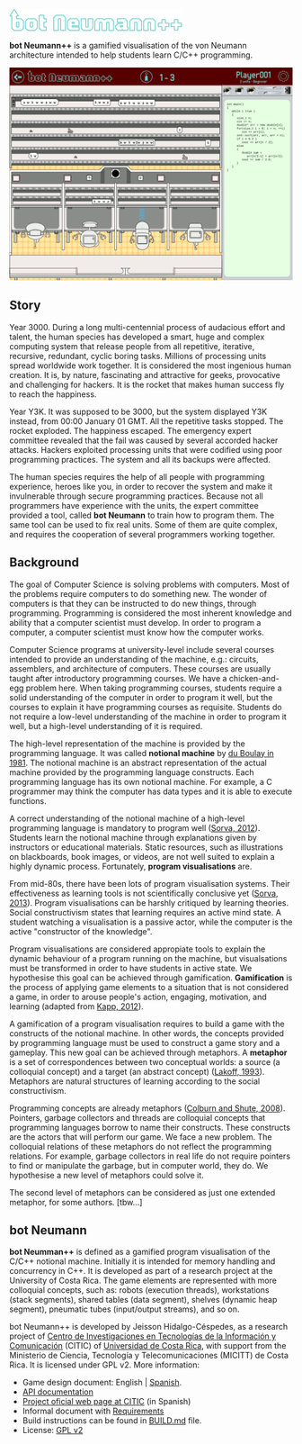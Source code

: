 ![Game logo](docs/img/game_title.png)


**bot Neumann\+\+** is a gamified visualisation of the von Neumann architecture intended to help students learn C/C++ programming.

![Future game scene](docs/img/unit_playing_scene.png)

## Story

Year 3000. During a long multi-centennial process of audacious effort and talent, the human species has developed a smart, huge and complex computing system that release people from all repetitive, iterative, recursive, redundant, cyclic boring tasks. Millions of processing units spread worldwide work together. It is considered the most ingenious human creation. It is, by nature, fascinating and attractive for geeks, provocative and challenging for hackers. It is the rocket that makes human success fly to reach the happiness.

Year Y3K. It was supposed to be 3000, but the system displayed Y3K instead, from 00:00 January 01 GMT. All the repetitive tasks stopped. The rocket exploded. The happiness escaped. The emergency expert committee revealed that the fail was caused by several accorded hacker attacks. Hackers exploited processing units that were codified using poor programming practices. The system and all its backups were affected.

The human species requires the help of all people with programming experience, heroes like you, in order to recover the system and make it invulnerable through secure programming practices. Because not all programmers have experience with the units, the expert committee provided a tool, called **bot Neumann** to train how to program them. The same tool can be used to fix real units. Some of them are quite complex, and requires the cooperation of several programmers working together.


## Background

The goal of Computer Science is solving problems with computers. Most of the problems require computers to do something new. The wonder of computers is that they can be instructed to do new things, through programming. Programming is considered the most inherent knowledge and ability that a computer scientist must develop. In order to program a computer, a computer scientist must know how the computer works.

Computer Science programs at university-level include several courses intended to provide an understanding of the machine, e.g.: circuits, assemblers, and architecture of computers. These courses are usually taught after introductory programming courses. We have a chicken-and-egg problem here. When taking programming courses, students require a solid understanding of the computer in order to program it well, but the courses to explain it have programming courses as requisite. Students do not require a low-level understanding of the machine in order to program it well, but a high-level understanding of it is required.

The high-level representation of the machine is provided by the programming language. It was called **notional machine** by [du Boulay in 1981](http://www.sciencedirect.com/science/article/pii/S0020737381800569). The notional machine is an abstract representation of the actual machine provided by the programming language constructs. Each programming language has its own notional machine. For example, a C programmer may think the computer has data types and it is able to execute functions.

A correct understanding of the notional machine of a high-level programming language is mandatory to program well ([Sorva, 2012](http://lib.tkk.fi/Diss/2012/isbn9789526046266/isbn9789526046266.pdf)). Students learn the notional machine through explanations given by instructors or educational materials. Static resources, such as illustrations on blackboards, book images, or videos, are not well suited to explain a highly dynamic process. Fortunately, **program visualisations** are.

From mid-80s, there have been lots of program visualisation systems. Their effectiveness as learning tools is not scientifically conclusive yet ([Sorva, 2013](http://dl.acm.org/citation.cfm?id=2543488.2490822)). Program visualisations can be harshly critiqued by learning theories. Social constructivism states that learning requires an active mind state. A student watching a visualisation is a passive actor, while the computer is the active "constructor of the knowledge".

Program visualisations are considered appropiate tools to explain the dynamic behaviour of a program running on the machine, but visualsations must be transformed in order to have students in active state. We hypothesise this goal can be achieved through gamification. **Gamification** is the process of applying game elements to a situation that is not considered a game, in order to arouse people's action, engaging, motivation, and learning (adapted from [Kapp, 2012](http://www.amazon.com/dp/1118096347)).

A gamification of a program visualisation requires to build a game with the constructs of the notional machine. In other words, the concepts provided by programming language must be used to construct a game story and a gameplay. This new goal can be achieved through metaphors. A **metaphor** is a set of correspondences between two conceptual worlds: a source (a colloquial concept) and a target (an abstract concept) ([Lakoff, 1993](http://www.cambridge.org/us/academic/subjects/psychology/cognition/metaphor-and-thought-2nd-edition)). Metaphors are natural structures of learning according to the social constructivism.

Programming concepts are already metaphors ([Colburn and Shute, 2008](http://www.sciencedirect.com/science/article/pii/S1570868308000463)). Pointers, garbage collectors and threads are colloquial concepts that programming languages borrow to name their constructs. These constructs are the actors that will perform our game. We face a new problem. The colloquial relations of these metaphors do not reflect the programming relations. For example, garbage collectors in real life do not require pointers to find or manipulate the garbage, but in computer world, they do. We hypothesise a new level of metaphors could solve it.

The  second level of metaphors can be considered as just one extended metaphor, for some authors. [tbw...]



## bot Neumann

**bot Neumman++** is defined as a gamified program visualisation of the C/C++ notional machine. Initially it is intended for memory handling and concurrency in C\+\+. It is developed as part of a research project at the University of Costa Rica. The game elements are represented with more colloquial concepts, such as: robots (execution threads), workstations (stack segments), shared tables (data segment), shelves (dynamic heap segment), pneumatic tubes (input/output streams), and so on.

bot Neumann++ is developed by Jeisson Hidalgo-Céspedes, as a research project of [Centro de Investigaciones en Tecnologías de la Información y Comunicación](http://www.citic.ucr.ac.cr/) (CITIC) of [Universidad de Costa Rica](http://www.ucr.ac.cr/), with support from the Ministerio de Ciencia, Tecnología y Telecomunicaciones (MICITT) de Costa Rica. It is licensed under GPL v2. More information:

- Game design document: English | [Spanish](docs/gdd.es.md).
- [API documentation](docs/api/)
- [Project oficial web page at CITIC](http://www.citic.ucr.ac.cr/proyecto/incentivo_lenguaje_programacion_en_estudiantes) (in Spanish)
- Informal document with [Requirements](docs/requirements.md)
- Build instructions can be found in [BUILD.md](docs/BUILD.md) file.
- License: [GPL v2](docs/LICENSE.txt)
